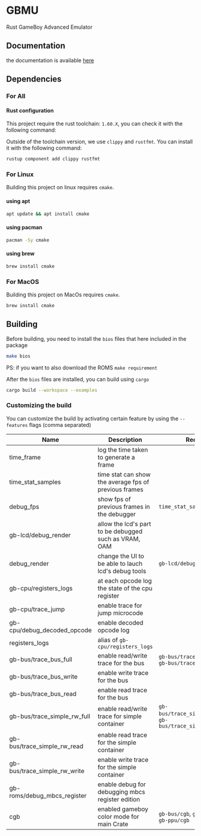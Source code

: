 # GBMU

Rust GameBoy Advanced Emulator

## Documentation

the documentation is available [here](#docs/Home.md)

## Dependencies

### For All

#### Rust configuration

This project require the rust toolchain: `1.60.X`, you can check it with the following command:

Outside of the toolchain version, we use `clippy` and `rustfmt`.
You can install it with the following command:

```sh
rustup component add clippy rustfmt
```

### For Linux

Building this project on linux requires `cmake`.

#### using apt

```sh
apt update && apt install cmake
```

#### using pacman

```sh
pacman -Sy cmake
```

#### using brew

```sh
brew install cmake
```

### For MacOS

Building this project on MacOs requires `cmake`.

```sh
brew install cmake
```

## Building

Before building, you need to install the `bios` files that here included in the package

```sh
make bios
```

PS: if you want to also download the ROMS `make requirement`

After the `bios` files are installed, you can build using `cargo`

```sh
cargo build --workspace --examples
```

### Customizing the build

You can customize the build by activating certain feature by using the `--features` flags (comma separated)

| Name                         | Description                                           | Require                                                       |
| ---------------------------- | ----------------------------------------------------- | ------------------------------------------------------------- |
| time_frame                   | log the time taken to generate a frame                |                                                               |
| time_stat_samples            | time stat can show the average fps of previous frames |                                                               |
| debug_fps                    | show fps of previous frames in the debugger           | `time_stat_samples`                                           |
| gb-lcd/debug_render          | allow the lcd's part to be debugged such as VRAM, OAM |                                                               |
| debug_render                 | change the UI to be able to lauch lcd's debug tools   | `gb-lcd/debug_render`                                         |
| gb-cpu/registers_logs        | at each opcode log the state of the cpu register      |                                                               |
| gb-cpu/trace_jump            | enable trace for jump microcode                       |                                                               |
| gb-cpu/debug_decoded_opcode  | enable decoded opcode log                             |                                                               |
| registers_logs               | alias of `gb-cpu/registers_logs`                      |                                                               |
| gb-bus/trace_bus_full        | enable read/write trace for the bus                   | `gb-bus/trace_bus_write`, `gb-bus/trace_bus_read`             |
| gb-bus/trace_bus_write       | enable write trace for the bus                        |                                                               |
| gb-bus/trace_bus_read        | enable read trace for the bus                         |                                                               |
| gb-bus/trace_simple_rw_full  | enable read/write trace for simple container          | `gb-bus/trace_simple_rw_read`, `gb-bus/trace_simple_rw_write` |
| gb-bus/trace_simple_rw_read  | enable read trace for the simple container            |                                                               |
| gb-bus/trace_simple_rw_write | enable write trace for the simple container           |                                                               |
| gb-roms/debug_mbcs_register  | enable debug for debugging mbcs register edition      |                                                               |
| cgb                          | enabled gameboy color mode for main Crate             | `gb-bus/cgb`, `gb-cpu/cgb`, `gb-ppu/cgb`                      |
